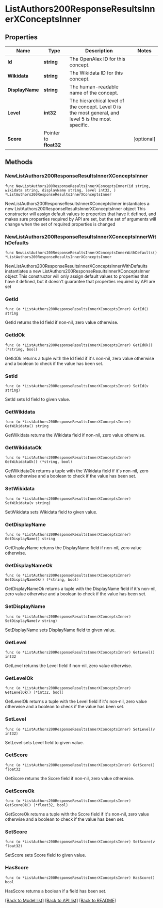 # ListAuthors200ResponseResultsInnerXConceptsInner

## Properties

Name | Type | Description | Notes
------------ | ------------- | ------------- | -------------
**Id** | **string** | The OpenAlex ID for this concept. | 
**Wikidata** | **string** | The Wikidata ID for this concept. | 
**DisplayName** | **string** | The human-readable name of the concept. | 
**Level** | **int32** | The hierarchical level of the concept. Level 0 is the most general, and level 5 is the most specific. | 
**Score** | Pointer to **float32** |  | [optional] 

## Methods

### NewListAuthors200ResponseResultsInnerXConceptsInner

`func NewListAuthors200ResponseResultsInnerXConceptsInner(id string, wikidata string, displayName string, level int32, ) *ListAuthors200ResponseResultsInnerXConceptsInner`

NewListAuthors200ResponseResultsInnerXConceptsInner instantiates a new ListAuthors200ResponseResultsInnerXConceptsInner object
This constructor will assign default values to properties that have it defined,
and makes sure properties required by API are set, but the set of arguments
will change when the set of required properties is changed

### NewListAuthors200ResponseResultsInnerXConceptsInnerWithDefaults

`func NewListAuthors200ResponseResultsInnerXConceptsInnerWithDefaults() *ListAuthors200ResponseResultsInnerXConceptsInner`

NewListAuthors200ResponseResultsInnerXConceptsInnerWithDefaults instantiates a new ListAuthors200ResponseResultsInnerXConceptsInner object
This constructor will only assign default values to properties that have it defined,
but it doesn't guarantee that properties required by API are set

### GetId

`func (o *ListAuthors200ResponseResultsInnerXConceptsInner) GetId() string`

GetId returns the Id field if non-nil, zero value otherwise.

### GetIdOk

`func (o *ListAuthors200ResponseResultsInnerXConceptsInner) GetIdOk() (*string, bool)`

GetIdOk returns a tuple with the Id field if it's non-nil, zero value otherwise
and a boolean to check if the value has been set.

### SetId

`func (o *ListAuthors200ResponseResultsInnerXConceptsInner) SetId(v string)`

SetId sets Id field to given value.


### GetWikidata

`func (o *ListAuthors200ResponseResultsInnerXConceptsInner) GetWikidata() string`

GetWikidata returns the Wikidata field if non-nil, zero value otherwise.

### GetWikidataOk

`func (o *ListAuthors200ResponseResultsInnerXConceptsInner) GetWikidataOk() (*string, bool)`

GetWikidataOk returns a tuple with the Wikidata field if it's non-nil, zero value otherwise
and a boolean to check if the value has been set.

### SetWikidata

`func (o *ListAuthors200ResponseResultsInnerXConceptsInner) SetWikidata(v string)`

SetWikidata sets Wikidata field to given value.


### GetDisplayName

`func (o *ListAuthors200ResponseResultsInnerXConceptsInner) GetDisplayName() string`

GetDisplayName returns the DisplayName field if non-nil, zero value otherwise.

### GetDisplayNameOk

`func (o *ListAuthors200ResponseResultsInnerXConceptsInner) GetDisplayNameOk() (*string, bool)`

GetDisplayNameOk returns a tuple with the DisplayName field if it's non-nil, zero value otherwise
and a boolean to check if the value has been set.

### SetDisplayName

`func (o *ListAuthors200ResponseResultsInnerXConceptsInner) SetDisplayName(v string)`

SetDisplayName sets DisplayName field to given value.


### GetLevel

`func (o *ListAuthors200ResponseResultsInnerXConceptsInner) GetLevel() int32`

GetLevel returns the Level field if non-nil, zero value otherwise.

### GetLevelOk

`func (o *ListAuthors200ResponseResultsInnerXConceptsInner) GetLevelOk() (*int32, bool)`

GetLevelOk returns a tuple with the Level field if it's non-nil, zero value otherwise
and a boolean to check if the value has been set.

### SetLevel

`func (o *ListAuthors200ResponseResultsInnerXConceptsInner) SetLevel(v int32)`

SetLevel sets Level field to given value.


### GetScore

`func (o *ListAuthors200ResponseResultsInnerXConceptsInner) GetScore() float32`

GetScore returns the Score field if non-nil, zero value otherwise.

### GetScoreOk

`func (o *ListAuthors200ResponseResultsInnerXConceptsInner) GetScoreOk() (*float32, bool)`

GetScoreOk returns a tuple with the Score field if it's non-nil, zero value otherwise
and a boolean to check if the value has been set.

### SetScore

`func (o *ListAuthors200ResponseResultsInnerXConceptsInner) SetScore(v float32)`

SetScore sets Score field to given value.

### HasScore

`func (o *ListAuthors200ResponseResultsInnerXConceptsInner) HasScore() bool`

HasScore returns a boolean if a field has been set.


[[Back to Model list]](../README.md#documentation-for-models) [[Back to API list]](../README.md#documentation-for-api-endpoints) [[Back to README]](../README.md)


